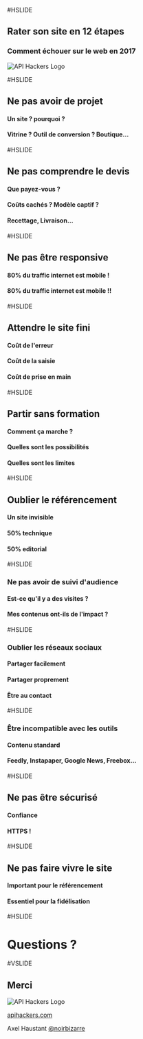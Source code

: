 #HSLIDE

## Rater son site en 12 étapes<!-- .element: class="main-title fragment" -->
### Comment échouer sur le web en 2017<!-- .element: class="subtitle fragment" -->

![API Hackers Logo](https://apihackers.com/theme/img/logo-dark.svg)<!-- .element: class="main-logo fragment" -->

#HSLIDE

## Ne pas avoir de <span class="highlight">projet</span>

#### Un site ? pourquoi ? <!-- .element: class="fragment" -->

#### Vitrine ? Outil de conversion ? Boutique…  <!-- .element: class="fragment" -->


#HSLIDE

## Ne pas comprendre le <span class="highlight">devis</span>

#### Que payez-vous ? <!-- .element: class="fragment" -->

#### Coûts cachés ? Modèle captif ? <!-- .element: class="fragment" -->

#### Recettage, Livraison… <!-- .element: class="fragment" -->


#HSLIDE

## Ne pas être <span class="highlight">responsive</span>

#### 80% du traffic internet est mobile ! <!-- .element: class="fragment" -->

#### 80% du traffic internet est mobile !!<!-- .element: class="fragment" -->


#HSLIDE

## Attendre le site <span class="highlight">fini</span>

#### Coût de l'erreur <!-- .element: class="fragment" -->

#### Coût de la saisie <!-- .element: class="fragment" -->

#### Coût de prise en main <!-- .element: class="fragment" -->


#HSLIDE

## Partir sans <span class="highlight">formation</span>

#### Comment ça marche ? <!-- .element: class="fragment" -->

#### Quelles sont les possibilités  <!-- .element: class="fragment" -->

#### Quelles sont les limites  <!-- .element: class="fragment" -->


#HSLIDE

## Oublier le <span class="highlight">référencement</span>

#### Un site invisible <!-- .element: class="fragment" -->

#### 50% technique  <!-- .element: class="fragment" -->

#### 50% editorial  <!-- .element: class="fragment" -->


#HSLIDE

### Ne pas avoir de <span class="highlight">suivi d'audience</span>

#### Est-ce qu'il y a des visites ? <!-- .element: class="fragment" -->

#### Mes contenus ont-ils de l'impact ?  <!-- .element: class="fragment" -->


#HSLIDE

### Oublier les <span class="highlight">réseaux sociaux</span>

#### Partager facilement <!-- .element: class="fragment" -->

#### Partager proprement <!-- .element: class="fragment" -->

#### Être au contact <!-- .element: class="fragment" -->


#HSLIDE

### Être incompatible avec les <span class="highlight">outils</span>

#### Contenu standard <!-- .element: class="fragment" -->

#### Feedly, Instapaper, Google News, Freebox... <!-- .element: class="fragment" -->


#HSLIDE

## Ne pas être <span class="highlight">sécurisé</span>

#### Confiance <!-- .element: class="fragment" -->

#### HTTPS ! <!-- .element: class="fragment" -->


#HSLIDE

## Ne pas faire <span class="highlight">vivre</span> le site

#### Important pour le référencement <!-- .element: class="fragment" -->

#### Essentiel pour la fidélisation <!-- .element: class="fragment" -->



#HSLIDE

# Questions ?


#VSLIDE

## Merci

![API Hackers Logo](https://apihackers.com/theme/img/logo-dark.svg)<!-- .element: class="main-logo" -->


[apihackers.com](https://apihackers.com/)


Axel Haustant [@noirbizarre](https://twitter.com/noirbizarre)
